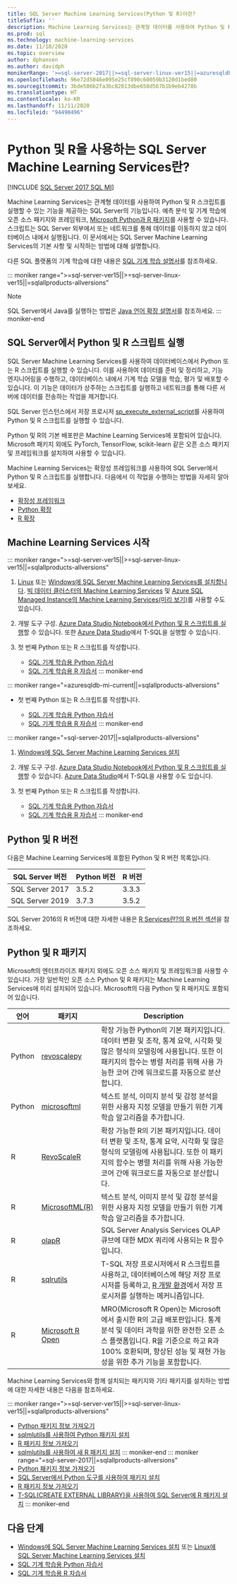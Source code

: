 ```yaml
---
title: SQL Server Machine Learning Services(Python 및 R)이란?
titleSuffix: ''
description: Machine Learning Services는 관계형 데이터를 사용하여 Python 및 R 스크립트를 실행할 수 있는 기능을 제공하는 SQL Server의 기능입니다. 예측 분석 및 기계 학습에 오픈 소스 패키지와 프레임워크, Microsoft Python과 R 패키지를 사용할 수 있습니다. 스크립트는 SQL Server 외부에서 또는 네트워크를 통해 데이터를 이동하지 않고 데이터베이스 내에서 실행됩니다. 이 문서에서는 SQL Server Machine Learning Services의 기본 사항 및 시작하는 방법에 대해 설명합니다.
ms.prod: sql
ms.technology: machine-learning-services
ms.date: 11/10/2020
ms.topic: overview
author: dphansen
ms.author: davidph
monikerRange: '>=sql-server-2017||>=sql-server-linux-ver15||=azuresqldb-mi-current||=sqlallproducts-allversions'
ms.openlocfilehash: 96e72d5046e095e25cf890c60059b3120d1bed80
ms.sourcegitcommit: 3bde506b2fa3bc82813dbe658d567b1b9eb4278b
ms.translationtype: HT
ms.contentlocale: ko-KR
ms.lasthandoff: 11/11/2020
ms.locfileid: "94498496"
---
```

# <a name="what-is-sql-server-machine-learning-services-with-python-and-r"></a>Python 및 R을 사용하는 SQL Server Machine Learning Services란?
[!INCLUDE [SQL Server 2017 SQL MI](../includes/applies-to-version/sqlserver2017-asdbmi.md)]

Machine Learning Services는 관계형 데이터를 사용하여 Python 및 R 스크립트를 실행할 수 있는 기능을 제공하는 SQL Server의 기능입니다. 예측 분석 및 기계 학습에 오픈 소스 패키지와 프레임워크, [Microsoft Python과 R 패키지](#packages)를 사용할 수 있습니다. 스크립트는 SQL Server 외부에서 또는 네트워크를 통해 데이터를 이동하지 않고 데이터베이스 내에서 실행됩니다. 이 문서에서는 SQL Server Machine Learning Services의 기본 사항 및 시작하는 방법에 대해 설명합니다.

다른 SQL 플랫폼의 기계 학습에 대한 내용은 [SQL 기계 학습 설명서](index.yml)를 참조하세요.

::: moniker range=">=sql-server-ver15||>=sql-server-linux-ver15||=sqlallproducts-allversions"
> [!NOTE]
> SQL Server에서 Java를 실행하는 방법은 [Java 언어 확장 설명서](../language-extensions/java-overview.md)를 참조하세요.
::: moniker-end

## <a name="execute-python-and-r-scripts-in-sql-server"></a>SQL Server에서 Python 및 R 스크립트 실행

SQL Server Machine Learning Services를 사용하여 데이터베이스에서 Python 또는 R 스크립트를 실행할 수 있습니다. 이를 사용하여 데이터를 준비 및 정리하고, 기능 엔지니어링을 수행하고, 데이터베이스 내에서 기계 학습 모델을 학습, 평가 및 배포할 수 있습니다. 이 기능은 데이터가 상주하는 스크립트를 실행하고 네트워크를 통해 다른 서버에 데이터를 전송하는 작업을 제거합니다.

SQL Server 인스턴스에서 저장 프로시저 [sp_execute_external_script](../relational-databases/system-stored-procedures/sp-execute-external-script-transact-sql.md)를 사용하여 Python 및 R 스크립트를 실행할 수 있습니다.

Python 및 R의 기본 배포판은 Machine Learning Services에 포함되어 있습니다. Microsoft 패키지 외에도 PyTorch, TensorFlow, scikit-learn 같은 오픈 소스 패키지 및 프레임워크를 설치하여 사용할 수 있습니다.

Machine Learning Services는 확장성 프레임워크를 사용하여 SQL Server에서 Python 및 R 스크립트를 실행합니다. 다음에서 이 작업을 수행하는 방법을 자세히 알아보세요.

+ [확장성 프레임워크](concepts/extensibility-framework.md)
+ [Python 확장](concepts/extension-python.md)
+ [R 확장](concepts/extension-r.md)

## <a name="get-started-with-machine-learning-services"></a>Machine Learning Services 시작

::: moniker range=">=sql-server-ver15||>=sql-server-linux-ver15||=sqlallproducts-allversions"
1. [Linux](../linux/sql-server-linux-setup-machine-learning.md?toc=/sql/machine-learning/toc.json) 또는 [Windows에 SQL Server Machine Learning Services를 설치합니다](install/sql-machine-learning-services-windows-install.md). [빅 데이터 클러스터의 Machine Learning Services](../big-data-cluster/machine-learning-services.md) 및 [Azure SQL Managed Instance의 Machine Learning Services\(미리 보기\)](/azure/azure-sql/managed-instance/machine-learning-services-overview)를 사용할 수도 있습니다.

1. 개발 도구 구성. [Azure Data Studio Notebook에서 Python 및 R 스크립트를 실행](install/sql-machine-learning-azure-data-studio.md)할 수 있습니다. 또한 [Azure Data Studio](../azure-data-studio/what-is.md)에서 T-SQL을 실행할 수 있습니다.

1. 첫 번째 Python 또는 R 스크립트를 작성합니다.

   + [SQL 기계 학습용 Python 자습서](tutorials/python-tutorials.md)
   + [SQL 기계 학습용 R 자습서](tutorials/r-tutorials.md)
::: moniker-end

::: moniker range="=azuresqldb-mi-current||=sqlallproducts-allversions"
+ 첫 번째 Python 또는 R 스크립트를 작성합니다.

   + [SQL 기계 학습용 Python 자습서](tutorials/python-tutorials.md)
   + [SQL 기계 학습용 R 자습서](tutorials/r-tutorials.md)
::: moniker-end

::: moniker range="=sql-server-2017||=sqlallproducts-allversions"
1. [Windows에 SQL Server Machine Learning Services 설치](install/sql-machine-learning-services-windows-install.md)

1. 개발 도구 구성. [Azure Data Studio Notebook에서 Python 및 R 스크립트를 실행](install/sql-machine-learning-azure-data-studio.md)할 수 있습니다. [Azure Data Studio](../azure-data-studio/what-is.md)에서 T-SQL을 사용할 수도 있습니다.

1. 첫 번째 Python 또는 R 스크립트를 작성합니다.

   + [SQL 기계 학습용 Python 자습서](tutorials/python-tutorials.md)
   + [SQL 기계 학습용 R 자습서](tutorials/r-tutorials.md)
::: moniker-end

<a name="versions"></a>

## <a name="python-and-r-versions"></a>Python 및 R 버전

다음은 Machine Learning Services에 포함된 Python 및 R 버전 목록입니다.

| SQL Server 버전 | Python 버전 | R 버전 |
|-|-|-|
| SQL Server 2017 | 3.5.2 | 3.3.3 |
| SQL Server 2019 | 3.7.3 | 3.5.2 |

SQL Server 2016의 R 버전에 대한 자세한 내용은 [R Services란?의 R 버전 섹션](r/sql-server-r-services.md?view=sql-server-2016&preserve-view=true#version)을 참조하세요.

<a name="packages"></a>

## <a name="python-and-r-packages"></a>Python 및 R 패키지

Microsoft의 엔터프라이즈 패키지 외에도 오픈 소스 패키지 및 프레임워크를 사용할 수 있습니다. 가장 일반적인 오픈 소스 Python 및 R 패키지는 Machine Learning Services에 미리 설치되어 있습니다. Microsoft의 다음 Python 및 R 패키지도 포함되어 있습니다.

| 언어 | 패키지 | Description |
|-|-|-|
| Python | [revoscalepy](python/ref-py-revoscalepy.md) | 확장 가능한 Python의 기본 패키지입니다. 데이터 변환 및 조작, 통계 요약, 시각화 및 많은 형식의 모델링에 사용됩니다. 또한 이 패키지의 함수는 병렬 처리를 위해 사용 가능한 코어 간에 워크로드를 자동으로 분산합니다. |
| Python | [microsoftml](python/ref-py-microsoftml.md) | 텍스트 분석, 이미지 분석 및 감정 분석을 위한 사용자 지정 모델을 만들기 위한 기계 학습 알고리즘을 추가합니다. | 
| R | [RevoScaleR](r/ref-r-revoscaler.md) | 확장 가능한 R의 기본 패키지입니다. 데이터 변환 및 조작, 통계 요약, 시각화 및 많은 형식의 모델링에 사용됩니다. 또한 이 패키지의 함수는 병렬 처리를 위해 사용 가능한 코어 간에 워크로드를 자동으로 분산합니다. |
| R | [MicrosoftML(R)](r/ref-r-microsoftml.md) | 텍스트 분석, 이미지 분석 및 감정 분석을 위한 사용자 지정 모델을 만들기 위한 기계 학습 알고리즘을 추가합니다. |
| R | [olapR](r/ref-r-olapr.md) | SQL Server Analysis Services OLAP 큐브에 대한 MDX 쿼리에 사용되는 R 함수입니다. |
| R | [sqlrutils](r/ref-r-sqlrutils.md) | T-SQL 저장 프로시저에서 R 스크립트를 사용하고, 데이터베이스에 해당 저장 프로시저를 등록하고, [R 개발 환경](r/set-up-a-data-science-client.md)에서 저장 프로시저를 실행하는 메커니즘입니다. |
| R | [Microsoft R Open](https://mran.microsoft.com/rro) | MRO(Microsoft R Open)는 Microsoft에서 출시한 R의 고급 배포판입니다. 통계 분석 및 데이터 과학을 위한 완전한 오픈 소스 플랫폼입니다. R을 기준으로 하고 R과 100% 호환되며, 향상된 성능 및 재현 가능성을 위한 추가 기능을 포함합니다. |

Machine Learning Services와 함께 설치되는 패키지와 기타 패키지를 설치하는 방법에 대한 자세한 내용은 다음을 참조하세요.

::: moniker range=">=sql-server-ver15||>=sql-server-linux-ver15||=sqlallproducts-allversions"
+ [Python 패키지 정보 가져오기](package-management/python-package-information.md)
+ [sqlmlutils를 사용하여 Python 패키지 설치](package-management/install-additional-python-packages-on-sql-server.md)
+ [R 패키지 정보 가져오기](package-management/r-package-information.md)
+ [sqlmlutils를 사용하여 새 R 패키지 설치](package-management/install-additional-r-packages-on-sql-server.md)
::: moniker-end
::: moniker range="=sql-server-2017||=sqlallproducts-allversions"
+ [Python 패키지 정보 가져오기](package-management/python-package-information.md)
+ [SQL Server에서 Python 도구를 사용하여 패키지 설치](package-management/install-python-packages-standard-tools.md)
+ [R 패키지 정보 가져오기](package-management/r-package-information.md)
+ [T-SQL(CREATE EXTERNAL LIBRARY)을 사용하여 SQL Server에 R 패키지 설치](package-management/install-r-packages-with-tsql.md)
::: moniker-end

## <a name="next-steps"></a>다음 단계

+ [Windows에 SQL Server Machine Learning Services 설치](install/sql-machine-learning-services-windows-install.md) 또는 [Linux에 SQL Server Machine Learning Services 설치](../linux/sql-server-linux-setup-machine-learning.md?toc=/sql/machine-learning/toc.json)
+ [SQL 기계 학습용 Python 자습서](tutorials/python-tutorials.md)
+ [SQL 기계 학습용 R 자습서](tutorials/r-tutorials.md)
